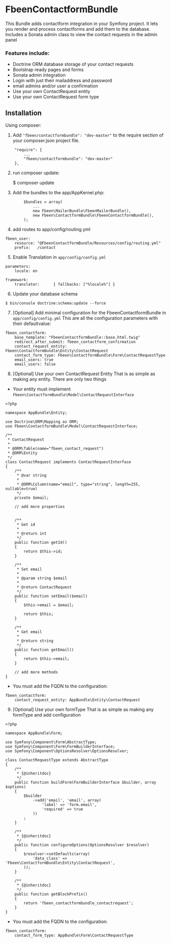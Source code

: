 # FbeenContactformBundle

This Bundle adds contactform integration in your Symfony project. It lets you render and process contactforms and add them to the database. Includes a Sonata admin class to view the contact requests in the admin panel

### Features include:

* Doctrine ORM database storage of your contact requests
* Bootstrap ready pages and forms
* Sonata admin integration
* Login with just their mailaddress and password
* email admins and/or user a confirmation
* Use your own ContactRequest entity
* Use your own ContactRequest form type


## Installation

Using composer:

1) Add `"fbeen/contactformbundle": "dev-master"` to the require section of your composer.json project file.

```
    "require": {
        ...
        "fbeen/contactformbundle": "dev-master"
    },
```

2) run composer update:

    $ composer update

3) Add the bundles to the app/AppKernel.php:
```
        $bundles = array(
            ...
            new Fbeen\MailerBundle\FbeenMailerBundle(),
            new Fbeen\ContactformBundle\FbeenContactformBundle(),
        );
```
4) add routes to app/config/routing.yml
```
fbeen_user:
    resource: "@FbeenContactformBundle/Resources/config/routing.yml"
    prefix:   /contact
```

5) Enable Translation in `app/config/config.yml`
```
parameters:
    locale: en

framework:
    translator:      { fallbacks: ["%locale%"] }
```
6) Update your database schema
```
$ bin/console doctrine:schema:update --force
```
7) [Optional] Add minimal configuration for the FbeenContactformBundle in `app/config/config.yml`
This are all the configuration parameters with their defaultvalue:
```
fbeen_contactform:
    base_template: "FbeenContactformBundle::base.html.twig"
    redirect_after_submit: fbeen_contactform_confirmation
    contact_request_entity: Fbeen\ContactformBundle\Entity\ContactRequest
    contact_form_type: Fbeen\ContactformBundle\Form\ContactRequestType
    email_users: true
    email_users: false
```
8) [Optional] Use your own ContactRequest Entity
That is as simple as making any entity. There are only two things 
* Your entity must implement `Fbeen\ContactformBundle\Model\ContactRequestInterface`
```
<?php

namespace AppBundle\Entity;

use Doctrine\ORM\Mapping as ORM;
use Fbeen\ContactformBundle\Model\ContactRequestInterface;

/**
 * ContactRequest
 *
 * @ORM\Table(name="fbeen_contact_request")
 * @ORM\Entity
 */
class ContactRequest implements ContactRequestInterface
{
    /**
     * @var string
     *
     * @ORM\Column(name="email", type="string", length=255, nullable=true)
     */
    private $email;
    
    // add more properties
    
    
    /**
     * Get id
     *
     * @return int
     */
    public function getId()
    {
        return $this->id;
    }

    /**
     * Set email
     *
     * @param string $email
     *
     * @return ContactRequest
     */
    public function setEmail($email)
    {
        $this->email = $email;

        return $this;
    }

    /**
     * Get email
     *
     * @return string
     */
    public function getEmail()
    {
        return $this->email;
    }
    
    // add more methods
}

```
* You must add the FQDN to the configuration:
```
fbeen_contactform:
    contact_request_entity: AppBundle\Entity\ContactRequest
```
9) [Optional] Use your own formType
That is as simple as making any formType and add configuration
```
<?php

namespace AppBundle\Form;

use Symfony\Component\Form\AbstractType;
use Symfony\Component\Form\FormBuilderInterface;
use Symfony\Component\OptionsResolver\OptionsResolver;

class ContactRequestType extends AbstractType
{
    /**
     * {@inheritdoc}
     */
    public function buildForm(FormBuilderInterface $builder, array $options)
    {
        $builder
            ->add('email', 'email', array(
                'label' => 'form.email',
                'required' => true
            ))
        ;
    }
    
    /**
     * {@inheritdoc}
     */
    public function configureOptions(OptionsResolver $resolver)
    {
        $resolver->setDefaults(array(
            'data_class' => 'Fbeen\ContactformBundle\Entity\ContactRequest',
        ));
    }

    /**
     * {@inheritdoc}
     */
    public function getBlockPrefix()
    {
        return 'fbeen_contactformbundle_contactrequest';
    }
}
```
* You must add the FQDN to the configuration:
```
fbeen_contactform:
    contact_form_type: AppBundle\Form\ContactRequestType
```